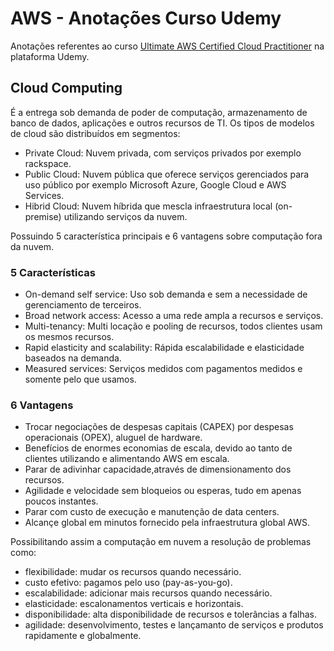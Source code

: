 # AWS - Anotações Curso Udemy 

Anotações referentes ao curso [Ultimate AWS Certified Cloud Practitioner](https://www.udemy.com/share/103a093@qP42hME1G1UUc8yWpjZ5Y-ClltzgbSLLCtxkCYFIguDx8A6K8ydl8WaA_ZRyD7B2/) na plataforma Udemy.

## Cloud Computing

É a entrega sob demanda de poder de computação, armazenamento de banco de dados, aplicações e outros recursos de TI. Os tipos de modelos de cloud são distribuídos em segmentos:

- Private Cloud: Nuvem privada, com serviços privados por exemplo rackspace.
- Public Cloud: Nuvem pública que oferece serviços gerenciados para uso público por exemplo Microsoft Azure, Google Cloud e AWS Services.
- Hibrid Cloud: Nuvem híbrida que mescla infraestrutura local (on-premise) utilizando serviços da nuvem.

Possuindo 5 característica principais e 6 vantagens sobre computação fora da nuvem.

### 5 Características

- On-demand self service: Uso sob demanda e sem a necessidade de gerenciamento de terceiros.
- Broad network access: Acesso a uma rede ampla a recursos e serviços.
- Multi-tenancy: Multi locação e pooling de recursos, todos clientes usam os mesmos recursos.
- Rapid elasticity and scalability: Rápida escalabilidade e elasticidade baseados na demanda.
- Measured services: Serviços medidos com pagamentos medidos e somente pelo que usamos.

### 6 Vantagens

- Trocar negociações de despesas capitais (CAPEX) por despesas operacionais (OPEX), aluguel de hardware.
- Benefícios de enormes economias de escala, devido ao tanto de clientes utilizando e alimentando AWS em escala.
- Parar de adivinhar capacidade,através de dimensionamento dos recursos.
- Agilidade e velocidade sem bloqueios ou esperas, tudo em apenas poucos instantes.
- Parar com custo de execução e manutenção de data centers.
- Alcançe global em minutos fornecido pela infraestrutura global AWS.

Possibilitando assim a computação em nuvem a resolução de problemas como:

- flexibilidade: mudar os recursos quando necessário.
- custo efetivo: pagamos pelo uso (pay-as-you-go).
- escalabilidade: adicionar mais recursos quando necessário.
- elasticidade: escalonamentos verticais e horizontais.
- disponibilidade: alta disponibilidade de recursos e tolerâncias a falhas.
- agilidade: desenvolvimento, testes e lançamanto de serviços e produtos rapidamente e globalmente.
